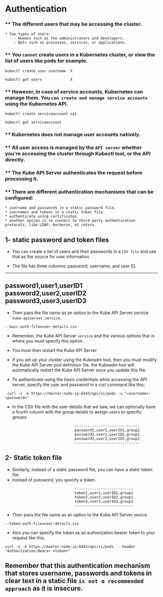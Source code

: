 # Authentication

### ** The different users that may be accessing the cluster.
    * Two types of users: 
        - Humans such as the administrators and developers.
        - Bots such as processes, services, or applications.

### ** You `cannot` create users in a Kubernetes cluster, or view the list of users like pods for example.
``` 
kubectl create user username  X

kubectl get users             X
``` 

### ** However, in case of service accounts, Kubernetes can manage them. You `can create and manage service accounts` using the Kubernetes API.
```
kubectl create serviceaccount sa1

kubectl get serviceaccount
```

### ** Kubernetes does not manage user accounts natively.
### ** All user access is managed by the `API server` whether you're accessing the cluster through Kubectl tool, or the API directly.

### ** The Kube API Server authenticates the request before processing it.

### ** There are different authentication mechanisms that can be configured:
    * username and passwords in a static password file.
    * usernames and tokens in a static token file.
    * authenticate using certificates.
    * another option is to connect to third party authentication protocols, like LDAP, Kerberos, et cetera.

## 1- static password and token files
- You can create a list of users and their passwords in a `CSV file` and use that as the source for user information.

- The file has three columns: password, username, and user ID.
-----------------------
password1,user1,userID1
password2,user2,userID2
password3,user3,userID3
-----------------------

- Then pass the file name as an option to the Kube API Server service `kube-apiserver.service`.
```
--baic-auth-file=user-details.csv
```

- Remember, the Kube API Server `service` and the various options that is where you must specify this option.
- You must then restart the Kube API Server

- If you set up your cluster using the Kubeadm tool, then you must modify the Kube API Server pod definition file. the Kubeadm tool will automatically restart the Kube API Server once you update this file.

- To authenticate using the basic credentials while accessing the API server, specify the user and password in a curl command like this: 
```
 curl -v -k https://master-node-ip:6443/api/vi/pods -u "<username>:<password>"
```

- In the CSV file with the user details that we saw, we can optionally have a fourth column with the group details to assign users to specific groups.
```
                                ------------------------------
                                password1,user1,userID1,group1
                                password2,user2,userID2,group1
                                password3,user3,userID3,group2
                                ------------------------------
```


## 2- Static token file
- Similarly, instead of a static password file, you can have a static token file.
- Instead of password, you specify a token.
```
                                ---------------------------
                                token1,user1,userID1,group1
                                token2,user2,userID2,group1
                                token3,user3,userID3,group2
                                ---------------------------
```

- Then pass the file name as an option to the Kube API Server sevice.
```
--token-auth-file=user-details.csv
```

- Also you can specify the token as an authorization bearer token to your request like this.
```
curl -v -k https://master-node-ip:6443/api/vi/pods `--header "Authorization:Bearer <token>"`
```

## Remember that this authentication mechanism that stores username, passwords and tokens in clear text in a static file `is not a recommended approach` as it is insecure.